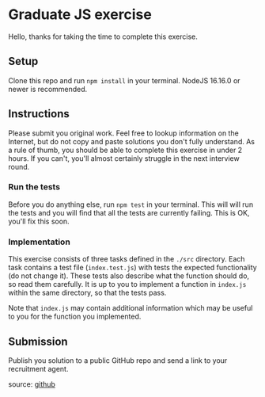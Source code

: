 # Graduate JS exercise

Hello, thanks for taking the time to complete this exercise.

## Setup

Clone this repo and run `npm install` in your terminal. NodeJS 16.16.0 or newer is recommended.

## Instructions

Please submit you original work. Feel free to lookup information on the Internet, but do not copy and paste solutions you don't fully understand. As a rule of thumb, you should be able to complete this exercise in under 2 hours. If you can't, you'll almost certainly struggle in the next interview round.

### Run the tests

Before you do anything else, run `npm test` in your terminal. This will will run the tests and you will find that all the tests are currently failing. This is OK, you'll fix this soon.

### Implementation

This exercise consists of three tasks defined in the `./src` directory. Each task contains a test file (`index.test.js`) with tests the expected functionality (do not change it). These tests also describe what the function should do, so read them carefully. It is up to you to implement a function in `index.js` within the same directory, so that the tests pass.

Note that `index.js` may contain additional information which may be useful to you for the function you implemented.

## Submission

Publish you solution to a public GitHub repo and send a link to your recruitment agent.

source: [github](https://github.com/stu-dev/test-js-grad)
